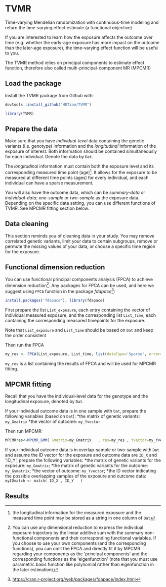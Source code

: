 # TVMR
Time-varying Mendelian randomization with continuous-time modeling and return the time-varying effect estimate (a functional objective)

If you are interested to learn how the exposure affects the outcome over time (e.g. whether the early-age exposure has more impact on the outcome than the later-age exposure), the time-varying effect function will be useful to you. 

The TVMR method relies on principal components to estimate effect function, therefore also called multi-principal-component MR (MPCMR) 

## Load the package
Install the TVMR package from Github with:
```R
devtools::install_github("HDTian/TVMR")
```
```R
library(TVMR)
```

## Prepare the data
Make sure that you have *individual-level* data containing the genetic variants (i.e. genotype) information and the *longitudinal* information of the exposure of interest. Both information should be contained simultaneously for each individual. Denote the data by `Dat`.

The *longitudinal* information must contain both the exposure level and its corresponding measured time point (age)[^1]. It allows for the exposure to be measured at different time points (ages) for every individual, and each individual can have a sparse measurement.

[^1]: the longitudinal information for the measured exposure and the measured time point may be stored as a string in one column of `Dat`

You will also have the outcome data, which can be *summary-data* or *individual-data*; *one-sample* or *two-sample* as the exposure data. Depending on the specific data setting, you can use different functions of TVMR. See MPCMR fitting section below. 

## Data cleaning
This section reminds you of cleaning data in your study. You may remove correlated genetic variants, limit your data to certain subgroups, remove or permute the missing values of your data, or choose a specific time region for the exposure.


## Functional dimension reduction
You can use functional principal components analysis (FPCA) to achieve dimension reduction[^2]. Any packages for FPCA can be used, and here we suggest using `FPCA` function in the package *fdapace*[^3]:
```R
install.packages('fdapace'); library(fdapace)
```

First prepare the list `List_exposure`, each entry containing the vector of individual measured exposure, and the corresponding list `List_time`, each containing the corresponding measured timepoints for the exposure. 

Note that `List_exposure` and `List_time` should be based on `Dat` and keep the order consistent

Then run the FPCA
```R
my_res <- FPCA(List_exposure, List_time, list(dataType='Sparse', error=TRUE, verbose=TRUE)  )
```
`my_res` is a list containing the results of FPCA and will be used for MPCMR fitting.


[^2]: You can use any dimensional reduction to express the individual exposure trajectory by the linear additive sum with the summary non-functional components and their corresponding functional variables. If you choose to use your own components (and the corresponding functions), you can omit the FPCA and directly fit it by MPCMR regarding your components as the 'principal components' and the corresponding functions as the 'eigenfunction' (note that you must use parametric basis function like polynomial rather than eigenfunction in the later estimation) 

[^3]: https://cran.r-project.org/web/packages/fdapace/index.html

## MPCMR fitting
Recall that you have the individual-level data for the genotype and the longitudinal exposure, denoted by `Dat`.

If your individual outcome data is in one sample with `Dat`, prepare the following variables (based on `Dat`): 
*the matrix of genetic variants: `my_Gmatrix`
*the vector of outcome: `my_Yvector`

Then run MPCMR:
```R
MPCMRres<-MPCMR_GMM( Gmatrix=my_Gmatrix   , res=my_res , Yvector=my_Yvector    )
```

If your individual outcome data is in overlap-sample or two-sample with `Dat` and assume the ID vector for the exposure and outcome data are `ID_X` and 'ID_Y', prepare the following variables: 
*the matrix of genetic variants for the exposure: `my_Gmatrix`;
*the matrix of genetic variants for the outcome: `my_Gymatrix`;
*the vector of outcome: `my_Yvector`;
*the ID vector indicating the possible overlapping samples of the exposure and outcome data: `myIDmatch <- match( ID_X , ID_Y   )  `


## Results 


